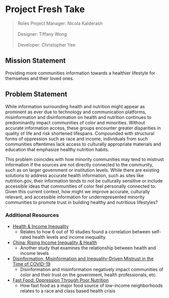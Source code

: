 # Project Fresh Take

>Roles
Project Manager: Nicola Kalderash <br></br>
Designer: Tiffany Wong<br></br>
Developer: Christopher Yee

## Mission Statement ##
Providing more communities information towards a healthier lifestyle for themselves and their loved ones.

## Problem Statement ##
While information surrounding health and nutrition might appear as prominent as ever due to technology and communication platforms, misinformation and disinformation on health and nutrition continues to predominantly impact communities of color and minorities. Without accurate information access, these groups encounter greater disparities in quality of life and risk shortened lifespans. Compounded with structural forms of oppression such as race and income, individuals from such communities oftentimes lack access to culturally appropriate materials and education that emphasize healthy nutrition habits.

This problem coincides with how minority communities may tend to mistrust information if the sources are not directly connected to the community, such as on larger government or institution levels. While there are existing solutions to address accurate health information, such as sites like nutrition.gov, their information tends to not be culturally sensitive or include accessible ideas that communities of color feel personally connected to. Given this current context, how might we improve accurate, culturally relevant, and accessible information for underrepresented minority communities to promote trust in building healthy and nutritious lifestyles?

### Additional Resources
- [Health & Income Inequality](https://babel.hathitrust.org/cgi/pt?id=mdp.39015049982021&view=1up&seq=37&q1=income)
  - Relates to how 6 out of 10 studies found a correlation between self-rated health levels and income inequality.
- [China: Rising Income Inequality & Health](https://tinyurl.com/Ch1n4444444444)
  - Another study that examines the relationship between health and income levels
- [Disinformation, Misinformation and Inequality-Driven Mistrust in the Time of COVID-19](https://www.ncbi.nlm.nih.gov/pmc/articles/PMC7241063/)
  - Disinformation and misinformation negatively impact communities of color and their trust on the government, health professionals, etc.
- [Fast Food: Oppression Through Poor Nutrition](https://www.jstor.org/stable/20439143?seq=1#metadata_info_tab_contents)
  - How fast food as a major food source of low-income neighborhoods relates to a race and class based health crisis
